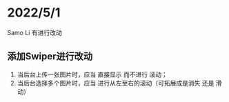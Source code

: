 # 2022/5/1 

Samo Li 有进行改动

## 添加Swiper进行改动

1. 当后台上传一张图片时，应当 直接显示 而不进行 滚动；
2. 当后台选择多个图片时，应当 进行从左至右的滚动（可拓展成是消失 还是 滑动）